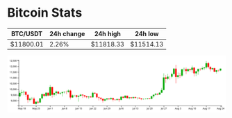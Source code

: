 # Bitcoin Stats

BTC/USDT|24h change|24h high|24h low|
|---|---|---|---|
|$11800.01|2.26%|$11818.33|$11514.13|

<img src="./chart.svg">
